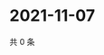 # 2021-11-07

共 0 条

<!-- BEGIN WEIBO -->
<!-- 最后更新时间 Sun Nov 07 2021 02:15:36 GMT+0800 (China Standard Time) -->

<!-- END WEIBO -->
